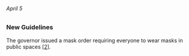 ###### April 5

### New Guidelines 

The governor issued a mask order requiring everyone to wear masks in public spaces [[2]](https://www.seattlepi.com/coronavirus/article/washington-state-coronavirus-outbreak-timeline-15188450.php). 